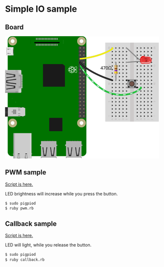 # Simple IO sample

## Board

![board_image](./board.svg)

## PWM sample

[Script is here.](./pwm.rb)

LED brightness will increase while you press the button.

```sh
$ sudo pigpiod
$ ruby pwm.rb
```

## Callback sample

[Script is here.](./callback.rb)

LED will light, while you release the button.

```sh
$ sudo pigpiod
$ ruby callback.rb
```
